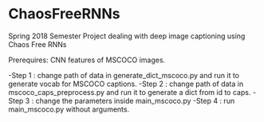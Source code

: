 # ChaosFreeRNNs
Spring 2018 Semester Project dealing with deep image captioning using Chaos Free RNNs

Prerequires: CNN features of MSCOCO images.

-Step 1 : change path of data in generate_dict_mscoco.py and run it to generate vocab for MSCOCO captions.
-Step 2 : change path of data in mscoco_caps_preprocess.py and run it to generate a dict from id to caps.
-Step 3 : change the parameters inside main_mscoco.py
-Step 4 : run main_mscoco.py without arguments.

